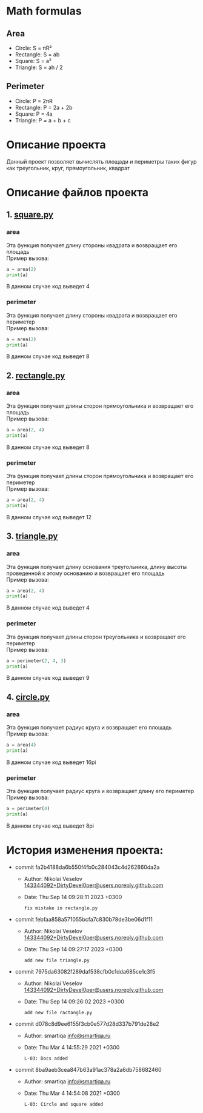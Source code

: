 # Math formulas
## Area
- Circle: S = πR²
- Rectangle: S = ab
- Square: S = a²
- Triangle: S = ah / 2

## Perimeter
- Circle: P = 2πR
- Rectangle: P = 2a + 2b
- Square: P = 4a
- Triangle: P = a + b + c

# Описание проекта
Данный проект позволяет вычислять площади и периметры таких фигур как треугольник, круг, прямоугольник, квадрат
# Описание файлов проекта
## 1. [square.py](./square.py)
###  area
Эта функция получает длину стороны квадрата и возвращает его площадь    
Пример вызова:  
``` python
a = area(2)       
print(a)
```    
В данном случае код выведет 4   
### perimeter
Эта функция получает длину стороны квадрата и возвращает его периметер  
Пример вызова:  
``` python
a = area(2)
print(a)
```     
В данном случае код выведет 8   
## 2. [rectangle.py](./rectangle.py)
### area
Эта функция получает длины сторон прямоугольника и возвращает его площадь   
Пример вызова:  
``` python
a = area(2, 4)
print(a)
```     
В данном случае код выведет 8
### perimeter
Эта функция получает длины сторон прямоугольника и возвращает его периметер     
Пример вызова:  
``` python
a = area(2, 4)
print(a)
```     
В данном случае код выведет 12
## 3. [triangle.py](./triangle.py)
### area
Эта функция получает длину основания треугольника, длину высоты проведенной к этому основанию и возвращает его площадь  
Пример вызова:  
``` python
a = area(2, 4)
print(a)
```
В данном случае код выведет 4
### perimeter
Эта функция получает длины сторон треугольника и возвращает его периметер   
Пример вызова:  
``` python
a = perimeter(2, 4, 3)
print(a)
```     
В данном случае код выведет 9
## 4. [circle.py](./circle.py)
### area
Эта функция получает радиус круга и возвращает его площадь  
Пример вызова:  
``` python
a = area(4)
print(a)
```   
В данном случае код выведет 16pi
### perimeter
Эта функция получает радиус круга и возвращает длину его периметер  
Пример вызова:  
```` python
a = perimeter(4)
print(a)
````     
В данном случае код выведет 8pi
# История изменения проекта:
- commit fa2b4188da6b550f4fb0c284043c4d262860da2a 
  - Author: Nikolai Veselov <143344092+DirtyDevel0per@users.noreply.github.com>
  - Date:   Thu Sep 14 09:28:11 2023 +0300

      `fix mistake in rectangle.py`

- commit febfaa858a571055bcfa7c830b78de3be06d1f11
  - Author: Nikolai Veselov <143344092+DirtyDevel0per@users.noreply.github.com>
  - Date:   Thu Sep 14 09:27:17 2023 +0300

      `add new file triangle.py`

- commit 7975da63082f289daf538cfb0c1dda685ce1c3f5
  - Author: Nikolai Veselov <143344092+DirtyDevel0per@users.noreply.github.com>
  - Date:   Thu Sep 14 09:26:02 2023 +0300

    `add new file ractangle.py`

- commit d078c8d9ee6155f3cb0e577d28d337b791de28e2
  - Author: smartiqa <info@smartiqa.ru>
  - Date:   Thu Mar 4 14:55:29 2021 +0300

    `L-03: Docs added`

- commit 8ba9aeb3cea847b63a91ac378a2a6db758682460
  - Author: smartiqa <info@smartiqa.ru>
  - Date:   Thu Mar 4 14:54:08 2021 +0300

    `L-03: Circle and square added`
